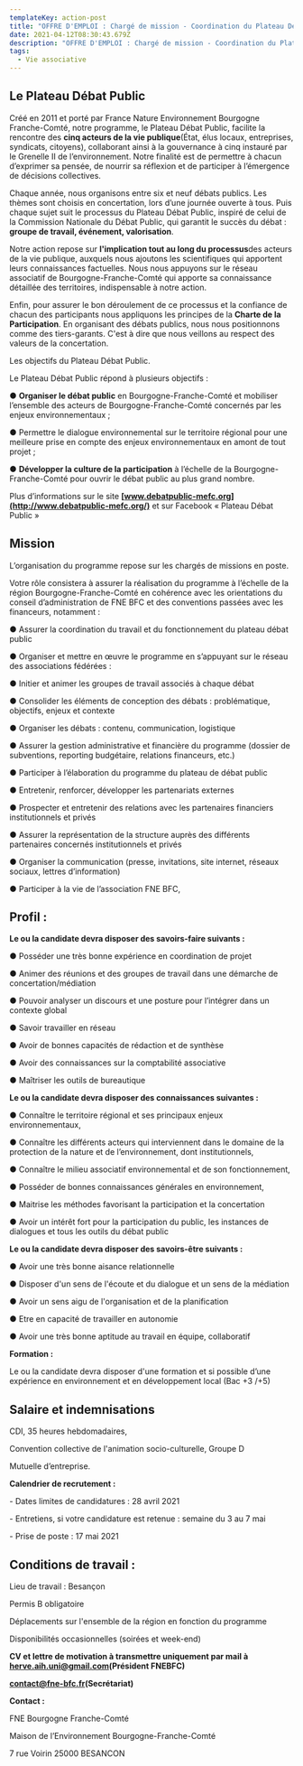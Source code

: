 ```yaml
---
templateKey: action-post
title: "OFFRE D'EMPLOI : Chargé de mission - Coordination du Plateau Débat Public"
date: 2021-04-12T08:30:43.679Z
description: "OFFRE D'EMPLOI : Chargé de mission - Coordination du Plateau Débat Public"
tags:
  - Vie associative
---
```

## **Le Plateau Débat Public**

Créé en 2011 et porté par France Nature Environnement Bourgogne Franche-Comté, notre programme, le Plateau Débat Public, facilite la rencontre des **cinq acteurs de la vie publique**(État, élus locaux, entreprises, syndicats, citoyens), collaborant ainsi à la gouvernance à cinq instauré par le Grenelle II de l’environnement. Notre finalité est de permettre à chacun d’exprimer sa pensée, de nourrir sa réflexion et de participer à l’émergence de décisions collectives.

Chaque année, nous organisons entre six et neuf débats publics. Les thèmes sont choisis en concertation, lors d’une journée ouverte à tous. Puis chaque sujet suit le processus du Plateau Débat Public, inspiré de celui de la Commission Nationale du Débat Public, qui garantit le succès du débat : **groupe de travail, événement, valorisation**.

Notre action repose sur **l'implication tout au long du processus**des acteurs de la vie publique, auxquels nous ajoutons les scientifiques qui apportent leurs connaissances factuelles. Nous nous appuyons sur le réseau associatif de Bourgogne-Franche-Comté qui apporte sa connaissance détaillée des territoires, indispensable à notre action.

Enfin, pour assurer le bon déroulement de ce processus et la confiance de chacun des participants nous appliquons les principes de la **Charte de la Participation**. En organisant des débats publics, nous nous positionnons comme des tiers-garants. C'est à dire que nous veillons au respect des valeurs de la concertation.

Les objectifs du Plateau Débat Public.

Le Plateau Débat Public répond à plusieurs objectifs :

● **Organiser le débat public** en Bourgogne-Franche-Comté et mobiliser l’ensemble des acteurs de Bourgogne-Franche-Comté concernés par les enjeux environnementaux ;

● Permettre le dialogue environnemental sur le territoire régional pour une meilleure prise en compte des enjeux environnementaux en amont de tout projet ;

[](<>)● **Développer la culture de la participation** à l’échelle de la Bourgogne-Franche-Comté pour ouvrir le débat public au plus grand nombre.

Plus d’informations sur le site **[www.debatpublic-mefc.org](http://www.debatpublic-mefc.org/)** et sur Facebook « Plateau Débat Public »

## **Mission**

L’organisation du programme repose sur les chargés de missions en poste.

Votre rôle consistera à assurer la réalisation du programme à l’échelle de la région Bourgogne-Franche-Comté en cohérence avec les orientations du conseil d’administration de FNE BFC et des conventions passées avec les financeurs, notamment :

● Assurer la coordination du travail et du fonctionnement du plateau débat public

● Organiser et mettre en œuvre le programme en s’appuyant sur le réseau des associations fédérées :

● Initier et animer les groupes de travail associés à chaque débat

● Consolider les éléments de conception des débats : problématique, objectifs, enjeux et contexte

● Organiser les débats : contenu, communication, logistique

● Assurer la gestion administrative et financière du programme (dossier de subventions, reporting budgétaire, relations financeurs, etc.)

● Participer à l’élaboration du programme du plateau de débat public

● Entretenir, renforcer, développer les partenariats externes

● Prospecter et entretenir des relations avec les partenaires financiers institutionnels et privés

● Assurer la représentation de la structure auprès des différents partenaires concernés institutionnels et privés

● Organiser la communication (presse, invitations, site internet, réseaux sociaux, lettres d’information)

● Participer à la vie de l’association FNE BFC,

## **Profil :**

**Le ou la candidate devra disposer des savoirs-faire suivants :**

● Posséder une très bonne expérience en coordination de projet

● Animer des réunions et des groupes de travail dans une démarche de concertation/médiation

● Pouvoir analyser un discours et une posture pour l’intégrer dans un contexte global

● Savoir travailler en réseau

● Avoir de bonnes capacités de rédaction et de synthèse

● Avoir des connaissances sur la comptabilité associative 

● Maîtriser les outils de bureautique

**Le ou la candidate devra disposer des connaissances suivantes :**

● Connaître le territoire régional et ses principaux enjeux environnementaux,

● Connaître les différents acteurs qui interviennent dans le domaine de la protection de la nature et de l’environnement, dont institutionnels,

● Connaître le milieu associatif environnemental et de son fonctionnement,

● Posséder de bonnes connaissances générales en environnement,

● Maitrise les méthodes favorisant la participation et la concertation 

● Avoir un intérêt fort pour la participation du public, les instances de dialogues et tous les outils du débat public

**Le ou la candidate devra disposer des savoirs-être suivants :**

● Avoir une très bonne aisance relationnelle

● Disposer d'un sens de l'écoute et du dialogue et un sens de la médiation

● Avoir un sens aigu de l'organisation et de la planification

● Etre en capacité de travailler en autonomie

● Avoir une très bonne aptitude au travail en équipe, collaboratif

**Formation :**

[](<>)Le ou la candidate devra disposer d'une formation et si possible d’une expérience en environnement et en développement local (Bac +3 /+5)

[](<>)

## **Salaire et indemnisations**

CDI, 35 heures hebdomadaires,

Convention collective de l'animation socio-culturelle, Groupe D

Mutuelle d’entreprise.

**Calendrier de recrutement :**

\- Dates limites de candidatures : 28 avril 2021

\- Entretiens, si votre candidature est retenue : semaine du 3 au 7 mai

\- Prise de poste : 17 mai 2021

## **Conditions de travail :**

Lieu de travail : Besançon

Permis B obligatoire

Déplacements sur l'ensemble de la région en fonction du programme

Disponibilités occasionnelles (soirées et week-end)



**CV et lettre de motivation à transmettre uniquement par mail à [herve.aih.uni@gmail.com](<>)(Président FNEBFC)**

**[contact@fne-bfc.fr](<>)(Secrétariat)**

**Contact :**

FNE Bourgogne Franche-Comté

Maison de l’Environnement Bourgogne-Franche-Comté

7 rue Voirin 25000 BESANCON